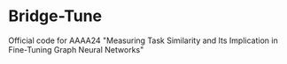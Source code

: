 # Bridge-Tune

Official code for AAAA24 "Measuring Task Similarity and Its Implication in Fine-Tuning Graph Neural Networks"
